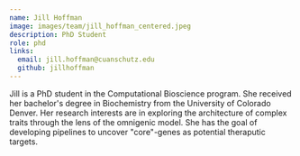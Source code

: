 ```yaml
---
name: Jill Hoffman
image: images/team/jill_hoffman_centered.jpeg
description: PhD Student
role: phd
links:
  email: jill.hoffman@cuanschutz.edu
  github: jillhoffman
---
```


Jill is a PhD student in the Computational Bioscience program. She received her bachelor's degree in Biochemistry from the University of Colorado Denver. 
Her research interests are in exploring the architecture of complex traits through the lens of the omnigenic model. She has the goal
of developing pipelines to uncover "core"-genes as potential theraputic targets.